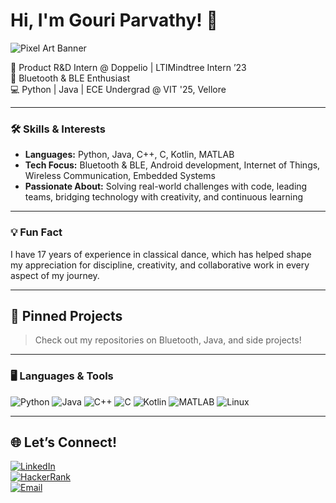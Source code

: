 # Hi, I'm Gouri Parvathy! 👋

![Pixel Art Banner](https://www.pinterest.com/pin/offices-studios-workspaces-in-2025--37295503159658029/)



🚀 Product R&D Intern @ Doppelio | LTIMindtree Intern ’23  
📡 Bluetooth & BLE Enthusiast  
💻 Python | Java | ECE Undergrad @ VIT '25, Vellore  

---

### 🛠️ Skills & Interests
- **Languages:** Python, Java, C++, C, Kotlin, MATLAB  
- **Tech Focus:** Bluetooth & BLE, Android development, Internet of Things, Wireless Communication, Embedded Systems  
- **Passionate About:** Solving real-world challenges with code, leading teams, bridging technology with creativity, and continuous learning  

---

### 💡 Fun Fact
I have 17 years of experience in classical dance, which has helped shape my appreciation for discipline, creativity, and collaborative work in every aspect of my journey.

---

## 📌 Pinned Projects
> Check out my repositories on Bluetooth, Java, and side projects!

---

### 🖥️ Languages & Tools

![Python](https://img.shields.io/badge/Python-3670A0?style=for-the-badge&logo=python&logoColor=ffdd54)
![Java](https://img.shields.io/badge/Java-ED8B00?style=for-the-badge&logo=java&logoColor=white)
![C++](https://img.shields.io/badge/C++-00599C?style=for-the-badge&logo=c%2b%2b&logoColor=white)
![C](https://img.shields.io/badge/C-00599C?style=for-the-badge&logo=c&logoColor=white)
![Kotlin](https://img.shields.io/badge/Kotlin-0095D5?style=for-the-badge&logo=kotlin&logoColor=white)
![MATLAB](https://img.shields.io/badge/MATLAB-0076A8?style=for-the-badge&logo=mathworks&logoColor=white)
![Linux](https://img.shields.io/badge/Linux-FCC624?style=for-the-badge&logo=linux&logoColor=black)


---

## 🌐 Let’s Connect!
[![LinkedIn](https://img.shields.io/badge/LinkedIn-%230077B5.svg?style=for-the-badge&logo=linkedin&logoColor=white)](https://www.linkedin.com/in/gouri-parvathy-p-r-ece-student/)  
[![HackerRank](https://img.shields.io/badge/HackerRank-%232C8DFF.svg?style=for-the-badge&logo=hackerrank&logoColor=white)](https://www.hackerrank.com/profile/prgouriparvathy)  
[![Email](https://img.shields.io/badge/Email-D14836?style=for-the-badge&logo=gmail&logoColor=white)](mailto:prgouriparvathy@gmail.com)
